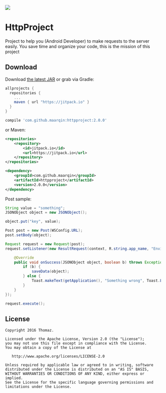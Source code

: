 [![](https://jitpack.io/v/maarqin/httpproject.svg)](https://jitpack.io/#maarqin/httpproject)

HttpProject
===========
Project to help you (Android Developer) to make requests to the server easily.
You save time and organize your code, this is the mission of this project

Download
--------

Download [the latest JAR][1] or grab via Gradle:
```groovy
allprojects {
  repositories {
    ...
    maven { url "https://jitpack.io" }
  }
}
```
```groovy
compile 'com.github.maarqin:httpproject:2.0.0'
```
or Maven:
```xml
<repositories>
	<repository>
	    <id>jitpack.io</id>
	    <url>https://jitpack.io</url>
	</repository>
</repositories>
```
```xml
<dependency>
    <groupId>com.github.maarqin</groupId>
    <artifactId>httpproject</artifactId>
    <version>2.0.0</version>
</dependency>
```
Post sample:
```java
String value = "something";
JSONObject object = new JSONObject();

object.put("key", value);

Post post = new Post(WSConfig.URL);
post.setBody(object);

Request request = new Request(post);
request.setListener(new ResultRequest(context, R.string.app_name, "Enviando dados...") {

	@Override
	public void onSuccess(JSONObject object, boolean b) throws Exception {
	    if (b) {
	        saveData(object);
	    } else {
	        Toast.makeText(getApplication(), "Something wrong", Toast.LENGTH_SHORT).show();
	    }
	}
});

request.execute();
```

License
-------

    Copyright 2016 Thomaz.

    Licensed under the Apache License, Version 2.0 (the "License");
    you may not use this file except in compliance with the License.
    You may obtain a copy of the License at

       http://www.apache.org/licenses/LICENSE-2.0

    Unless required by applicable law or agreed to in writing, software
    distributed under the License is distributed on an "AS IS" BASIS,
    WITHOUT WARRANTIES OR CONDITIONS OF ANY KIND, either express or implied.
    See the License for the specific language governing permissions and
    limitations under the License.
    
 [1]: http://github.com/maarqin/httpproject/releases
